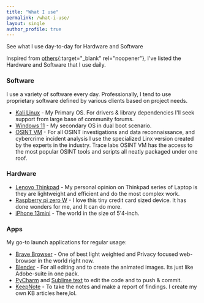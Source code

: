 ```yaml
---
title: "What I use"
permalink: /what-i-use/
layout: single
author_profile: true
---
```


See what I use day-to-day for Hardware and Software

Inspired from [others](https://uses.tech/){:target="_blank" rel="noopener"}, I've listed the Hardware and Software that I use daily. 

### Software

I use a variety of software every day. Professionally, I tend to use proprietary software defined by various clients based on project needs.

* [Kali Linux](https://www.kali.org/) - My Primary OS. For drivers & library dependencies I'll seek support from large base of community forums. 
* [Windows 11](https://www.microsoft.com/en-us/windows/windows-11) - My secondary OS in dual boot scenario.  
* [OSINT VM](https://www.tracelabs.org/initiatives/osint-vm) - For all OSINT investigations and data reconnaissance, and cybercrime incident analysis I use the specialized Linx version created by the experts in the industry. Trace labs OSINT VM has the access to the most popular OSINT tools and scripts all neatly packaged under one roof. 

### Hardware

* [Lenovo Thinkpad](https://www.lenovo.com/us/en/p/laptops/thinkpad/thinkpade/e14/22tpe14e4n1) - My personal opinion on Thinkpad series of Laptop is they are lightweight and efficient and do the most complex work. 
* [Raspberry pi zero W](https://www.raspberrypi.com/products/raspberry-pi-zero-w/) - I love this tiny credit card sized device. It has done wonders for me, and It can do more.
* [iPhone 13mini](https://www.apple.com/iphone-13/specs/) - The world in the size of 5'4-inch. 

### Apps 

My go-to launch applications for regular usage:

* [Brave Browser](https://brave.com/) - One of best light weighted and Privacy focused web-browser in the world right now. 
* [Blender](https://www.blender.org/download/) - For all editing and to create the animated images. Its just like Adobe-suite in one pack. 
* [PyCharm](https://www.jetbrains.com/pycharm/) and [Sublime text](https://www.sublimetext.com/) to edit the code and to push & commit.
* [KeepNote](http://keepnote.org/) - To take the notes and make a report of findings. I create my own KB articles here,lol. 




